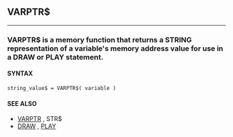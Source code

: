 ## VARPTR$
---

### VARPTR$ is a memory function that returns a STRING representation of a variable's memory address value for use in a DRAW or PLAY statement.

#### SYNTAX

`string_value$ = VARPTR$( variable )`

#### SEE ALSO
* [VARPTR](./VARPTR.md) , STR$
* [DRAW](./DRAW.md) , [PLAY](./PLAY.md)
